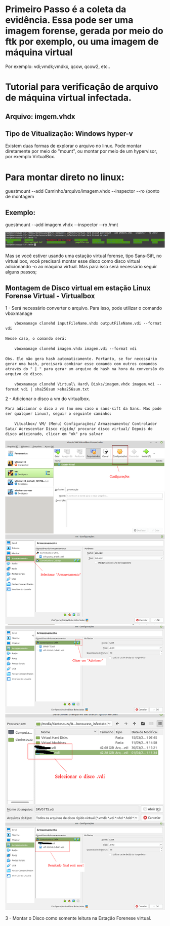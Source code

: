# Primeiro Passo é a coleta da evidência. Essa pode ser uma imagem forense, gerada por meio do ftk por exemplo, ou uma imagem de máquina virtual

Por exemplo: vdi;vmdk;vmdkx, qcow, qcow2, etc..

# Tutorial para verificação de arquivo de máquina virtual infectada.

## Arquivo: imgem.vhdx
## Tipo de Vitualização: Windows hyper-v

Existem duas formas de explorar o arquivo no linux. Pode montar diretamente por meio do "mount", ou montar por meio de um hypervisor, por exemplo VirtualBox.

# Para montar direto no linux:
 guestmount --add Caminho/arquivo/imagem.vhdx --inspector --ro /ponto de montagem

## Exemplo:
 guestmount --add imagem.vhdx --inspector --ro /mnt

<img src="captura.png">

Mas se você estiver usando uma estação virtual forense, tipo Sans-Sift, no virtual box,  você precisará montar esse disco como disco virtual adicionando -o ao máquina virtual. Mas para isso será necessário seguir alguns passos;

## Montagem de Disco virtual em estação Linux Forense Virtual - Virtualbox

1 - Será necessário converter o arquivo. Para isso, pode utilizar o comando vboxmanage

        vboxmanage clonehd inputFileName.vhdx outputFileName.vdi --format vdi

    Nesse caso, o comando será:

        vboxmanage clonehd imagem.vhdx imagem.vdi --format vdi

    Obs. Ele não gera hash automaticamente. Portanto, se for necessário gerar uma hash, precisará combinar esse comando com outros comandos através do " | " para gerar um arquivo de hash na hora da conversão do arquivo de disco.

        vboxmanage clonehd Virtual\ Hard\ Disks/imagem.vhdx imagem.vdi --format vdi | sha256sum >sha256sum.txt

2 - Adicionar o disco a vm do virtualbox.

    Para adicionar o dico a vm (no meu caso o sans-sift da Sans. Mas pode ser qualquer Linux), seguir o seguinte caminho:

        Vitualbox/ VM/ (Menu) Configurações/ Armazenamento/ Controlador Sata/ Acrescentar Disco rígido/ procurar disco virtual/ Depois do disco adicionado, clicar em "ok" pra salvar

<img src="virtualbox2.2.png">
<img src="virtualbox2.1.png">
<img src="virtualbox2.3.png">
<img src="virtualbox2.4.png">
<img src="virtualbox2.5.png">

3 - Montar o Disco como somente leitura na Estação Forenese virtual.



        









